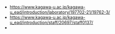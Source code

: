 

- https://www.kagawa-u.ac.jp/kagawa-u_ead/introduction/laboratory/197702-21/19762-3/
- https://www.kagawa-u.ac.jp/kagawa-u_ead/introduction/staff/20697/staff0137/
- 